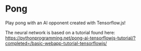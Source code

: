 # Pong

Play pong with an AI opponent created with Tensorflow.js!

The neural network is based on a tutorial found here: 
https://pythonprogramming.net/pong-ai-tensorflowjs-tutorial/?completed=/basic-webapp-tutorial-tensorflowjs/
